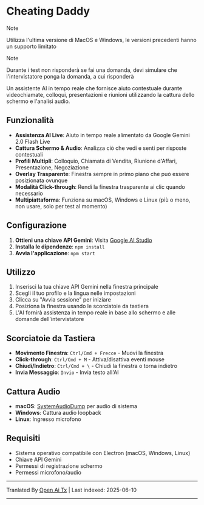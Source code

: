 # Cheating Daddy

> [!NOTE]  
> Utilizza l'ultima versione di MacOS e Windows, le versioni precedenti hanno un supporto limitato

> [!NOTE]  
> Durante i test non risponderà se fai una domanda, devi simulare che l'intervistatore ponga la domanda, a cui risponderà

Un assistente AI in tempo reale che fornisce aiuto contestuale durante videochiamate, colloqui, presentazioni e riunioni utilizzando la cattura dello schermo e l'analisi audio.

## Funzionalità

- **Assistenza AI Live**: Aiuto in tempo reale alimentato da Google Gemini 2.0 Flash Live
- **Cattura Schermo & Audio**: Analizza ciò che vedi e senti per risposte contestuali
- **Profili Multipli**: Colloquio, Chiamata di Vendita, Riunione d'Affari, Presentazione, Negoziazione
- **Overlay Trasparente**: Finestra sempre in primo piano che può essere posizionata ovunque
- **Modalità Click-through**: Rendi la finestra trasparente ai clic quando necessario
- **Multipiattaforma**: Funziona su macOS, Windows e Linux (più o meno, non usare, solo per test al momento)

## Configurazione

1. **Ottieni una chiave API Gemini**: Visita [Google AI Studio](https://aistudio.google.com/apikey)
2. **Installa le dipendenze**: `npm install`
3. **Avvia l'applicazione**: `npm start`

## Utilizzo

1. Inserisci la tua chiave API Gemini nella finestra principale
2. Scegli il tuo profilo e la lingua nelle impostazioni
3. Clicca su "Avvia sessione" per iniziare
4. Posiziona la finestra usando le scorciatoie da tastiera
5. L'AI fornirà assistenza in tempo reale in base allo schermo e alle domande dell'intervistatore

## Scorciatoie da Tastiera

- **Movimento Finestra**: `Ctrl/Cmd + Frecce` - Muovi la finestra
- **Click-through**: `Ctrl/Cmd + M` - Attiva/disattiva eventi mouse
- **Chiudi/Indietro**: `Ctrl/Cmd + \` - Chiudi la finestra o torna indietro
- **Invia Messaggio**: `Invio` - Invia testo all'AI

## Cattura Audio

- **macOS**: [SystemAudioDump](https://github.com/Mohammed-Yasin-Mulla/Sound) per audio di sistema 
- **Windows**: Cattura audio loopback
- **Linux**: Ingresso microfono

## Requisiti

- Sistema operativo compatibile con Electron (macOS, Windows, Linux)
- Chiave API Gemini
- Permessi di registrazione schermo
- Permessi microfono/audio

---

Tranlated By [Open Ai Tx](https://github.com/OpenAiTx/OpenAiTx) | Last indexed: 2025-06-10

---